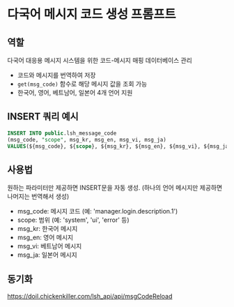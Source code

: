 # 다국어 메시지 코드 생성 프롬프트

## 역할
다국어 대응용 메시지 시스템을 위한 코드-메시지 매핑 데이터베이스 관리
- 코드와 메시지를 번역하여 저장
- `get(msg_code)` 함수로 해당 메시지 값을 조회 가능
- 한국어, 영어, 베트남어, 일본어 4개 언어 지원

## INSERT 쿼리 예시
```sql
INSERT INTO public.lsh_message_code
(msg_code, "scope", msg_kr, msg_en, msg_vi, msg_ja)
VALUES(${msg_code}, ${scope}, ${msg_kr}, ${msg_en}, ${msg_vi}, ${msg_ja});
```

## 사용법
원하는 파라미터만 제공하면 INSERT문을 자동 생성.
(하나의 언어 메시지만 제공하면 나머지는 번역해서 생성)
- msg_code: 메시지 코드 (예: 'manager.login.description.1')
- scope: 범위 (예: 'system', 'ui', 'error' 등)
- msg_kr: 한국어 메시지
- msg_en: 영어 메시지  
- msg_vi: 베트남어 메시지
- msg_ja: 일본어 메시지

## 동기화
https://doil.chickenkiller.com/lsh_api/api/msgCodeReload

